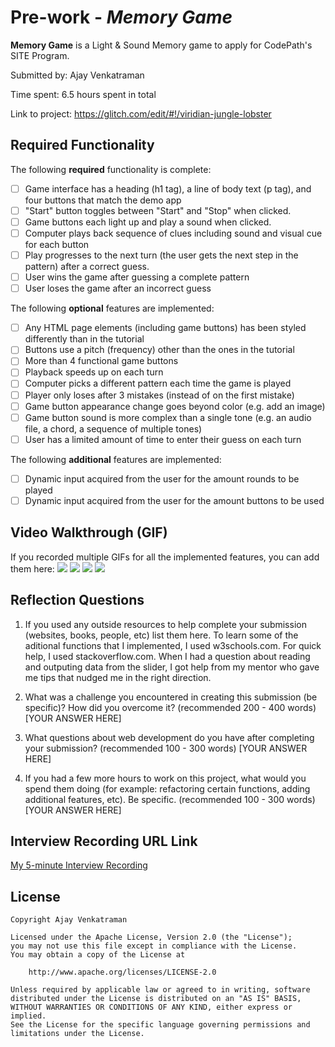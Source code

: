 # Pre-work - _Memory Game_

**Memory Game** is a Light & Sound Memory game to apply for CodePath's SITE Program.

Submitted by: Ajay Venkatraman

Time spent: 6.5 hours spent in total

Link to project: https://glitch.com/edit/#!/viridian-jungle-lobster

## Required Functionality

The following **required** functionality is complete:

- [ ] Game interface has a heading (h1 tag), a line of body text (p tag), and four buttons that match the demo app
- [ ] "Start" button toggles between "Start" and "Stop" when clicked.
- [ ] Game buttons each light up and play a sound when clicked.
- [ ] Computer plays back sequence of clues including sound and visual cue for each button
- [ ] Play progresses to the next turn (the user gets the next step in the pattern) after a correct guess.
- [ ] User wins the game after guessing a complete pattern
- [ ] User loses the game after an incorrect guess

The following **optional** features are implemented:

- [ ] Any HTML page elements (including game buttons) has been styled differently than in the tutorial
- [ ] Buttons use a pitch (frequency) other than the ones in the tutorial
- [ ] More than 4 functional game buttons
- [ ] Playback speeds up on each turn
- [ ] Computer picks a different pattern each time the game is played
- [ ] Player only loses after 3 mistakes (instead of on the first mistake)
- [ ] Game button appearance change goes beyond color (e.g. add an image)
- [ ] Game button sound is more complex than a single tone (e.g. an audio file, a chord, a sequence of multiple tones)
- [ ] User has a limited amount of time to enter their guess on each turn

The following **additional** features are implemented:

- [ ] Dynamic input acquired from the user for the amount rounds to be played
- [ ] Dynamic input acquired from the user for the amount buttons to be used

## Video Walkthrough (GIF)

If you recorded multiple GIFs for all the implemented features, you can add them here:
![](https://cdn.glitch.global/7076e19d-5584-492e-ad5b-8fea90d1d249/Game%20Win.gif?v=1649721138429)
![](https://cdn.glitch.global/7076e19d-5584-492e-ad5b-8fea90d1d249/Game%20Lose.gif?v=1649721145485)
![](https://cdn.glitch.global/7076e19d-5584-492e-ad5b-8fea90d1d249/Game%20Slider%20Input.gif?v=1649721141054)
![](https://cdn.glitch.global/7076e19d-5584-492e-ad5b-8fea90d1d249/Game%20Button%20Input.gif?v=1649721147484)

## Reflection Questions

1. If you used any outside resources to help complete your submission (websites, books, people, etc) list them here.
   To learn some of the aditional functions that I implemented, I used w3schools.com. For quick help, I used stackoverflow.com.
   When I had a question about reading and outputing data from the slider, I got help from my mentor who gave me tips that nudged me in the right direction.

2. What was a challenge you encountered in creating this submission (be specific)? How did you overcome it? (recommended 200 - 400 words)
   [YOUR ANSWER HERE]

3. What questions about web development do you have after completing your submission? (recommended 100 - 300 words)
   [YOUR ANSWER HERE]

4. If you had a few more hours to work on this project, what would you spend them doing (for example: refactoring certain functions, adding additional features, etc). Be specific. (recommended 100 - 300 words)
   [YOUR ANSWER HERE]

## Interview Recording URL Link

[My 5-minute Interview Recording](your-link-here)

## License

    Copyright Ajay Venkatraman

    Licensed under the Apache License, Version 2.0 (the "License");
    you may not use this file except in compliance with the License.
    You may obtain a copy of the License at

        http://www.apache.org/licenses/LICENSE-2.0

    Unless required by applicable law or agreed to in writing, software
    distributed under the License is distributed on an "AS IS" BASIS,
    WITHOUT WARRANTIES OR CONDITIONS OF ANY KIND, either express or implied.
    See the License for the specific language governing permissions and
    limitations under the License.
